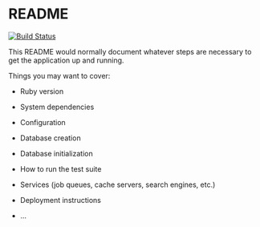 # README

[![Build Status](https://travis-ci.org/inpwjp/totp-rails.svg?branch=master)](https://travis-ci.org/inpwjp/totp-rails)

This README would normally document whatever steps are necessary to get the
application up and running.

Things you may want to cover:

* Ruby version

* System dependencies

* Configuration

* Database creation

* Database initialization

* How to run the test suite

* Services (job queues, cache servers, search engines, etc.)

* Deployment instructions

* ...
